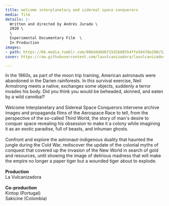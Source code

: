 ```yaml
---
title: welcome interplanetary and sidereal space conquerors
media: film
details: |-
  Written and directed by Andrés Jurado \
  2020 \
  \
  Experimental Documentary Film  \
  In Production
images:
- path: https://66.media.tumblr.com/806ddd0d6f15d1b88554ffe50478e280/52592ce631e6c5ea-e9/s2048x3072/f5f70a13d770ec6ac048eca0dea124dbd99f1c5c.jpg
cover: https://raw.githubusercontent.com/lavulcanizadora/lavulcanizadora/main/uploads/project-covers/bienvenidos-conquistadores-cover.png

---
```

In the 1960s, as part of the moon trip training, American astronauts were abandoned in the Darien rainforests. In this survival exercise, Neil Armstrong meets a native, exchanges some objects, suddenly a terror invades his body. Did you think you would be beheaded, skinned, and eaten by a wild cannibal?
<br>
<br>
Welcome Interplanetary and Sidereal Space Conquerors intervene archive images and propaganda films of the Aerospace Race to tell, from the perspective of the so-called Third World, the story of man's desire to conquer space revealing his obsession to make it a colony while imagining it as an exotic paradise, full of beasts, and inhuman ghosts.
<br>
<br>
Confront and explore the astronaut-indigenous duality that haunted the jungle during the Cold War, rediscover the update of the colonial myths of conquest that covered up the invasion of the New World in search of gold and resources, until showing the image of delirious madness that will make the empire no longer a paper tiger but a wounded tiger about to explode.
<br>
<br>
**Production**<br>
La Vulcanizadora
<br>
<br>
**Co-production**<br>
Kintop (Portugal)<br>
Sakicine (Colombia)